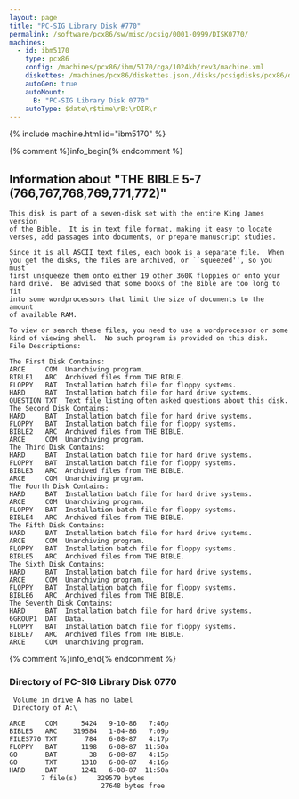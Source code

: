 ```yaml
---
layout: page
title: "PC-SIG Library Disk #770"
permalink: /software/pcx86/sw/misc/pcsig/0001-0999/DISK0770/
machines:
  - id: ibm5170
    type: pcx86
    config: /machines/pcx86/ibm/5170/cga/1024kb/rev3/machine.xml
    diskettes: /machines/pcx86/diskettes.json,/disks/pcsigdisks/pcx86/diskettes.json
    autoGen: true
    autoMount:
      B: "PC-SIG Library Disk 0770"
    autoType: $date\r$time\rB:\rDIR\r
---
```


{% include machine.html id="ibm5170" %}

{% comment %}info_begin{% endcomment %}

## Information about "THE BIBLE 5-7 (766,767,768,769,771,772)"

    This disk is part of a seven-disk set with the entire King James version
    of the Bible.  It is in text file format, making it easy to locate
    verses, add passages into documents, or prepare manuscript studies.
    
    Since it is all ASCII text files, each book is a separate file.  When
    you get the disks, the files are archived, or ``squeezed'', so you must
    first unsqueeze them onto either 19 other 360K floppies or onto your
    hard drive.  Be advised that some books of the Bible are too long to fit
    into some wordprocessors that limit the size of documents to the amount
    of available RAM.
    
    To view or search these files, you need to use a wordprocessor or some
    kind of viewing shell.  No such program is provided on this disk.
    File Descriptions:
    
    The First Disk Contains:
    ARCE     COM  Unarchiving program.
    BIBLE1   ARC  Archived files from THE BIBLE.
    FLOPPY   BAT  Installation batch file for floppy systems.
    HARD     BAT  Installation batch file for hard drive systems.
    QUESTION TXT  Text file listing often asked questions about this disk.
    The Second Disk Contains:
    HARD     BAT  Installation batch file for hard drive systems.
    FLOPPY   BAT  Installation batch file for floppy systems.
    BIBLE2   ARC  Archived files from THE BIBLE.
    ARCE     COM  Unarchiving program.
    The Third Disk Contains:
    HARD     BAT  Installation batch file for hard drive systems.
    FLOPPY   BAT  Installation batch file for floppy systems.
    BIBLE3   ARC  Archived files from THE BIBLE.
    ARCE     COM  Unarchiving program.
    The Fourth Disk Contains:
    HARD     BAT  Installation batch file for hard drive systems.
    ARCE     COM  Unarchiving program.
    FLOPPY   BAT  Installation batch file for floppy systems.
    BIBLE4   ARC  Archived files from THE BIBLE.
    The Fifth Disk Contains:
    HARD     BAT  Installation batch file for hard drive systems.
    ARCE     COM  Unarchiving program.
    FLOPPY   BAT  Installation batch file for floppy systems.
    BIBLE5   ARC  Archived files from THE BIBLE.
    The Sixth Disk Contains:
    HARD     BAT  Installation batch file for hard drive systems.
    ARCE     COM  Unarchiving program.
    FLOPPY   BAT  Installation batch file for floppy systems.
    BIBLE6   ARC  Archived files from THE BIBLE.
    The Seventh Disk Contains:
    HARD     BAT  Installation batch file for hard drive systems.
    6GROUP1  DAT  Data.
    FLOPPY   BAT  Installation batch file for floppy systems.
    BIBLE7   ARC  Archived files from THE BIBLE.
    ARCE     COM  Unarchiving program.
{% comment %}info_end{% endcomment %}


### Directory of PC-SIG Library Disk 0770

     Volume in drive A has no label
     Directory of A:\

    ARCE     COM      5424   9-10-86   7:46p
    BIBLE5   ARC    319584   1-04-86   7:09p
    FILES770 TXT       784   6-08-87   4:17p
    FLOPPY   BAT      1198   6-08-87  11:50a
    GO       BAT        38   6-08-87   4:15p
    GO       TXT      1310   6-08-87   4:16p
    HARD     BAT      1241   6-08-87  11:50a
            7 file(s)     329579 bytes
                           27648 bytes free
